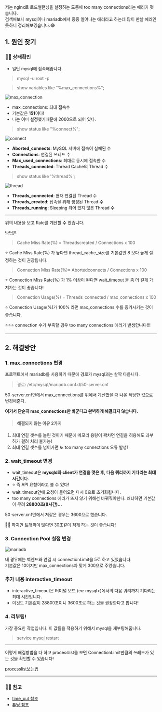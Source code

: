 저는 nginx로 로드밸런싱을 설정하는 도중에 too many connections라는 에러가 떳습니다.    
검색해보니 mysql이나 mariadb에서 종종 일어나는 에러라고 하는데 많이 만날 에러인듯하니 정리해보겠습니다.😂


## 1. 원인 찾기

### 👨‍💻 상태확인

- 일단 mysql에 접속해줍니다.

> mysql -u root -p


> show variables like "%max_connections%";

![max_connection](https://images.velog.io/images/kimjiwonpg98/post/80ad7d19-6141-4240-b6f1-3e7d1ce45254/max_connnections.png)

- max_connections: 최대 접속수
- 기본값은 **151**이다!
- 나는 이미 설정했기때문에 2000으로 되어 있다.

> show status like "%connect%";

![connect](https://images.velog.io/images/kimjiwonpg98/post/5b2096a3-6caa-414d-b366-5f7da64ffbe9/connect.png)

- **Aborted_connects**: MySQL 서버에 접속이 실패된 수
- **Connections**: 연결된 쓰레드 수
- **Max_used_connections**: 최대로 동시에 접속한 수
- **Threads_connected**: Thread Cache의 Thread 수

> show status like '%thread%';

![thread](https://images.velog.io/images/kimjiwonpg98/post/9f8aff1f-463a-47a6-9139-98b6f1ded012/thread.png)


- **Threads_connected**: 현재 연결된 Thread 수
- **Threads_created**: 접속을 위해 생성된 Thread 수
- **Threads_running**: Sleeping 되어 있지 않은 Thread 수

-----------

위의 내용을 보고 Rate를 계산할 수 있습니다.

방법은

> Cache Miss Rate(%) = Threadscreated / Connections x 100

⭐ Cache Miss Rate(%) 가 높다면 thread_cache_size를 기본값인 8 보다 높게 설정하는 것이 권장됩니다.

> Connection Miss Rate(%)= Abortedconnects / Connections x 100    

⭐ Connection Miss Rate(%) 가 1% 이상이 된다면 wait_timeout 을 좀 더 길게 가져가는 것이 좋습니다!

> Connection Usage(%) = Threads_connected / max_connections x 100

⭐ Connection Usage(%)가 100% 라면 max_connections 수를 증가시키는 것이 좋습니다.

⭐⭐⭐ connection 수가 부족할 경우 too many connections 에러가 발생합니다!!!


-------------



## 2. 해결방안


### 1. max_connections 변경

프로젝트에서 mariadb를 사용하기 때문에 경로가 mysql과는 살짝 다릅니다.

> 경로: /etc/mysql/mariadb.conf.d/50-server.cnf

50-server.cnf안에서 max_connections를 위에서 계산했을 때 나온 적당한 값으로 변경해준다.

**여기서 단순히 max_connections만 바꾼다고 완벽하게 해결되지 않습니다.**


>#### 해결되지 않는 이유 2가지
1. 최대 연결 갯수를 늘린 것이기 때문에 메모리 용량이 꽉차면 연결을 허용해도 과부하가 걸려 처리 불가능!
2. 최대 연결 갯수를 넘어가면 또 too many connections 오류 발생!

### 2. wait_timeout 변경

- wait_timeout은 **mysqld와 client가 연결을 맺은 후, 다음 쿼리까지 기다리는 최대 시간**이다. 
- ⭐ 즉 API 요청이라고 볼 수 있다!
- wait_timeout안에 요청이 들어오면 다시 0으로 초기화됩니다.
- too many connections 에러가 뜨지 않기 위해선 바꿔줘야한다. 왜냐하면 기본값이 무려 **28800초(8시간)...**

50-server.cnf안에서 저같은 경우는 3600으로 했습니다.

👷‍♂️ 하지만 트래픽이 많다면 30초같이 적게 하는 것이 좋습니다!


### 3. Connection Pool 설정 변경

![mariadb](https://images.velog.io/images/kimjiwonpg98/post/55816159-215f-419b-8d8c-c324254d7243/maria.png)

내 경우에는 백엔드와 연결 시 connectionLimit을 5로 하고 있었습니다.    
기본값은 10이지만 max_connections과 맞게 300으로 주었습니다.


### 추가 내용 interactive_timeout
- interactive_timeout은 터미널 모드 (ex: mysql>)에서의 다음 쿼리까지 기다리는 최대 시간입니다.
- 이것도 기본값이 28800초이니 3600초로 하는 것을 권장한다고 합니다!


### 4. 리부팅!

가장 중요한 작업입니다. 이 값들을 적용하기 위해서 mysql을 재부팅해줍니다.

> service mysql restart

------------



이렇게 해결방법을 다 하고 processlist를 보면 ConnectionLimit만큼의 쓰레드가 있는 것을 확인할 수 있습니다!

[processlist보는법](https://velog.io/@kimjiwonpg98/mysql-processlist%EB%A5%BC-%EC%9D%B4%EC%9A%A9%ED%95%B4-%EC%93%B0%EB%A0%88%EB%93%9C-%EC%83%81%ED%83%9C-%ED%99%95%EC%9D%B8#-%EC%83%81%ED%83%9C%ED%99%95%EC%9D%B8)




-------


### 🙇‍♂️ 참고

- [time_out 참조](https://knight76.tistory.com/entry/30031445050)
- [튜닝 참조](https://plogger.tistory.com/entry/MySQL-Too-many-connections-Max-Connection-%EC%A1%B0%EC%A0%95)

